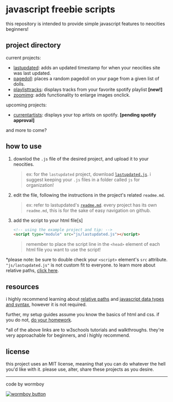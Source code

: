 # javascript freebie scripts

this repository is intended to provide simple javascript features to neocities beginners! 


## project directory

current projects:
- [lastupdated](/projects/lastupdated/): adds an updated timestamp for when your neocities site was last updated.
- [pagedoll](/projects/pagedoll/): places a random pagedoll on your page from a given list of dolls. 
- [playlisttracks](/projects/playlisttracks/): displays tracks from your favorite spotify playlist **[new!]**
- [zoomimg](/projects/zoomimg/): adds functionality to enlarge images onclick.

upcoming projects:
- [currentartists](/projects/currentartists/): displays your top artists on spotify. **[pending spotify approval]**

and more to come?


## how to use

1. downlod the `.js` file of the desired project, and upload it to your neocities.
    > ex: for the `lastupdated` project, download [`lastupdated.js`](/projects/lastupdated/lastupdated.js). i suggest keeping your `.js` files in a folder called `js` for organization!

2. edit the file, following the instructions in the project's related `readme.md`.
    > ex: refer to lastupdated's [`readme.md`](/projects/lastupdated/readme.md). every project has its own `readme.md`, this is for the sake of easy navigation on github.

3. add the script to your html file[s]
    ```html
    <!-- using the example project and tip: -->
    <script type="module" src="js/lastupdated.js"></script>
    ```
    > remember to place the script line in the `<head>` element of each html file you want to use the script!

*please note: be sure to double check your `<script>` element's `src` attribute. `"js/lastupdated.js"` is not custom fit to everyone. to learn more about relative paths, [click here](https://www.w3schools.com/Html/html_filepaths.asp).


## resources

i highly recommend learning about [relative paths](https://www.w3schools.com/Html/html_filepaths.asp) and [javascript data types and syntax](https://www.w3schools.com/js/js_datatypes.asp), however it is not required.

further, my setup guides assume you know the basics of html and css. if you do not, [do your homework](https://www.w3schools.com/html/default.asp).

*all of the above links are to w3schools tutorials and walkthroughs. they're very approachable for beginners, and i highly recommend.

## license

this project uses an MIT license, meaning that you can do whatever the hell you'd like with it. please use, alter, share these projects as you desire.


---
code by wormboy

[![wormboy button](https://wormboy3.neocities.org/assets/images/button.png)](https://wormboy3.neocities.org/)
